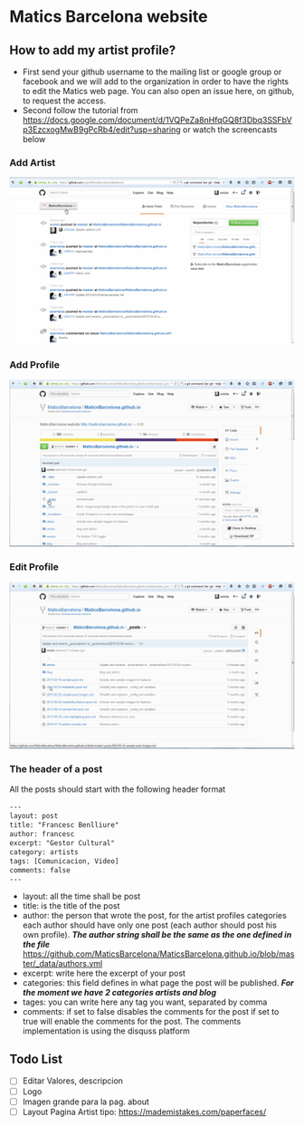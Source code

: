 # Matics Barcelona website

## How to add my artist profile?

* First send your github username to the mailing list or google group or facebook and we will add to the organization in order to have the rights to edit the Matics web page. You can also open an issue here, on github, to request the access.
* Second follow the tutorial from https://docs.google.com/document/d/1VQPeZa8nHfqGQ8f3Dbq3SSFbVp3EzcxogMwB9gPcRb4/edit?usp=sharing or watch the screencasts below

### Add Artist

![Add Artist](https://raw.githubusercontent.com/MaticsBarcelona/MaticsBarcelona.github.io/master/tutorials/add_artist.gif)

### Add Profile

![Add Profile](https://raw.githubusercontent.com/MaticsBarcelona/MaticsBarcelona.github.io/master/tutorials/add_profile.gif)

### Edit Profile

![Edit Profile](https://raw.githubusercontent.com/MaticsBarcelona/MaticsBarcelona.github.io/master/tutorials/edit_profile.gif)

### The header of a post

All the posts should start with the following header format
```
---
layout: post
title: "Francesc Benlliure"
author: francesc
excerpt: "Gestor Cultural"
category: artists
tags: [Comunicacion, Video]
comments: false
---
```

* layout: all the time shall be post
* title: is the title of the post
* author: the person that wrote the post, for the artist profiles categories each author should have only one post (each author should post his own profile). ***The author string shall be the same as the one defined in the file*** https://github.com/MaticsBarcelona/MaticsBarcelona.github.io/blob/master/_data/authors.yml
* excerpt: write here the excerpt of your post
* categories: this field defines in what page the post will be published. ***For the moment we have 2 categories artists and blog***
* tages: you can write here any tag you want, separated by comma
* comments: if set to false disables the comments for the post if set to true will enable the comments for the post. The comments implementation is using the disquss platform

## Todo List
- [ ] Editar Valores, descripcion
- [ ] Logo
- [ ] Imagen grande para la pag. about
- [ ] Layout Pagina Artist tipo: https://mademistakes.com/paperfaces/
